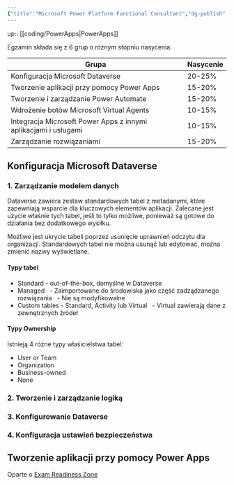 ```yaml
---
{"title":"Microsoft Power Platform Functional Consultant","dg-publish":true,"tags":"coding/PowerApps","language":"pl","permalink":"/coding/microsoft-power-platform-functional-consultant/","dgPassFrontmatter":true}
---
```


up:: [[coding/PowerApps\|PowerApps]]


Egzamin składa się z 6 grup o różnym stopniu nasycenia.  

| **Grupa** | **Nasycenie** |
|---|---|
| Konfiguracja Microsoft Dataverse | 20-25% |
| Tworzenie aplikacji przy pomocy Power Apps | 15-20% |
| Tworzenie i zarządzanie Power Automate | 15-20% |
| Wdrożenie botów Microsoft Virtual Agents | 10-15% |
| Integracja Microsoft Power Apps z innymi aplikacjami i usługami | 10-15% |
| Zarządzanie rozwiązaniami | 15-20% |

  

## Konfiguracja Microsoft Dataverse

### 1. Zarządzanie modelem danych

Dataverse zawiera zestaw standardowych tabel z metadanymi, które zapewniają wsparcie dla kluczowych elementów aplikacji. Zalecane jest użycie właśnie tych tabel, jeśli to tylko możliwe, ponieważ są gotowe do działania bez dodatkowego wysiłku.

Możliwe jest ukrycie tabeli poprzez usunięcie uprawnień odczytu dla organizacji. Standardowych tabel nie można usunąć lub edytować, można zmienić nazwy wyświetlane.

#### Typy tabel

- Standard - out-of-the-box, domyślne w Dataverse
- Managed
  - Zaimportowane do środowiska jako część zadządzanego rozwiązania
  - Nie są modyfikowalne
- Custom tables - Standard, Activity lub Virtual
  - Virtual zawierają dane z zewnętrznych źródeł

#### Typy Ownership

Istnieją 4 różne typy właśicielstwa tabel:

- User or Team
- Organization
- Business-owned
- None

### 2. Tworzenie i zarządzanie logiką

### 3. Konfigurowanie Dataverse

### 4. Konfiguracja ustawień bezpieczeństwa

## Tworzenie aplikacji przy pomocy Power Apps

Oparte o [Exam Readiness Zone](https://learn.microsoft.com/en-us/shows/exam-readiness-zone/?wt.mc_id=examreadiness_sg_content_wwl&terms=pl-200)
